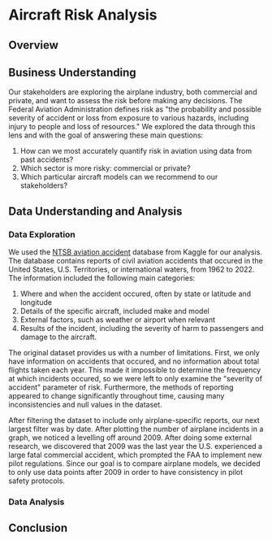 # Aircraft Risk Analysis

## Overview

## Business Understanding
Our stakeholders are exploring the airplane industry, both commercial and private, and want to assess the risk before making any decisions. 
The Federal Aviation Administration defines risk as "the probability and possible severity of accident or loss from exposure to various hazards, including injury to people and loss of resources." We explored the data through this lens and with the goal of answering these main questions: 
  1. How can we most accurately quantify risk in aviation using data from past accidents? 
  2. Which sector is more risky: commercial or private? 
  3. Which particular aircraft models can we recommend to our stakeholders? 

## Data Understanding and Analysis
### Data Exploration
We used the [NTSB aviation accident](https://www.kaggle.com/datasets/khsamaha/aviation-accident-database-synopses) database from Kaggle for our analysis. 
The database contains reports of civil aviation accidents that occured in the United States, U.S. Territories, or international waters, from 1962 to 2022. The information included the following main categories:
  1. Where and when the accident occured, often by state or latitude and longitude
  2. Details of the specific aircraft, included make and model
  3. External factors, such as weather or airport when relevant
  4. Results of the incident, including the severity of harm to passengers and damage to the aircraft.

The original dataset provides us with a number of limitations. First, we only have information on accidents that occured, and no information about total flights taken each year. This made it impossible to determine the frequency at which incidents occured, so we were left to only examine the "severity of accident" parameter of risk. Furthermore, the methods of reporting appeared to change significantly throughout time, causing many inconsistencies and null values in the dataset. 

After filtering the dataset to include only airplane-specific reports, our next largest filter was by date. After plotting the number of airplane incidents in a graph, we noticed a levelling off around 2009. After doing some external research, we discovered that 2009 was the last year the U.S. experienced a large fatal commercial accident, which prompted the FAA to implement new pilot regulations. Since our goal is to compare airplane models, we decided to only use data points after 2009 in order to have consistency in pilot safety protocols.   

### Data Analysis


## Conclusion
